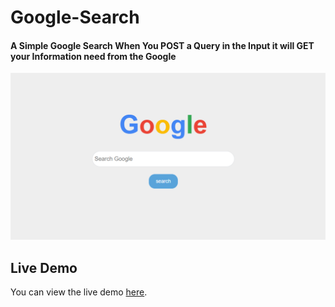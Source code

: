 # Google-Search

#### A Simple Google Search When You POST a Query in the Input it will GET your Information need from the Google

![imageOfWebPage.png](https://github.com/YassenAli/Google-Search/blob/main/imageOfWebPage.png)


## Live Demo
You can view the live demo [here](https://yassenali.github.io/Google-Search/).
